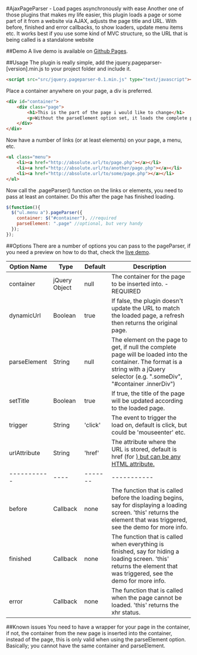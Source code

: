 #AjaxPageParser - Load pages asynchronously with ease
Another one of those plugins that makes my life easier, this plugin loads a page or some part of it from a website via AJAX, adjusts the page title and URL. With before, finished and error callbacks, to show loaders, update menu items etc. It works best if you use some kind of MVC structure, so the URL that is being called is a standalone website

##Demo
A live demo is available on [Github Pages](http://terwanerik.github.io/AjaxPageParser).

##Usage
The plugin is really simple, add the jquery.pageparser-[version].min.js to your project folder and include it.

```html
<script src="src/jquery.pageparser-0.1.min.js" type="text/javascript"></script>
```

Place a container anywhere on your page, a div is preferred.

```html
<div id="container">
	<div class="page">
		<h1>This is the part of the page i would like to change</h1>
		<p>Without the parseElement option set, it loads the complete page into the container div.</p>
	</div>
</div>
```

Now have a number of links (or at least elements) on your page, a menu, etc.
```html
<ul class="menu">
	<li><a href="http://absolute.url/to/page.php"></a></li>
	<li><a href="http://absolute.url/to/another/page.php"></a></li>
	<li><a href="http://absolute.url/to/some/page.php"></a></li>
</ul>
```

Now call the .pageParser() function on the links or elements, you need to pass at least an container. Do this after the page has finished loading.

```javascript
$(function(){
  $("ul.menu a").pageParser({
    container: $("#container"), //required
    parseElement: ".page" //optional, but very handy
  });
});
```

##Options
There are a number of options you can pass to the pageParser, if you need a preview on how to do that, check the [live demo](http://terwanerik.github.io/AjaxPageParser).

| Option Name | Type | Default | Description |
| ----------- | ---- | ------- | ----------- |
| container | jQuery Object | null | The container for the page to be inserted into. - REQUIRED |
| dynamicUrl | Boolean | true | If false, the plugin doesn't update the URL to match the loaded page, a refresh then returns the original page.  |
| parseElement | String | null | The element on the page to get, if null the complete page will be loaded into the container. The format is a string with a jQuery selector (e.g. ".someDiv", "#container .innerDiv") |
| setTitle | Boolean | true | If true, the title of the page will be updated according to the loaded page. |
| trigger | String | 'click' | The event to trigger the load on, default is click, but could be 'mouseenter' etc. |
| urlAttribute | String | 'href' | The attribute where the URL is stored, default is href (for <a href="">) but can be any HTML attribute. |
| ----------- | ---- | ------- | ----------- |
| before | Callback | none | The function that is called before the loading begins, say for displaying a loading screen. 'this' returns the element that was triggered, see the demo for more info. |
| finished | Callback | none | The function that is called when everything is finished, say for hiding a loading screen. 'this' returns the element that was triggered, see the demo for more info. |
| error | Callback | none | The function that is called when the page cannot be loaded. 'this' returns the xhr status. |

##Known issues
You need to have a wrapper for your page in the container, if not, the container from the new page is inserted into the container, instead of the page, this is only valid when using the parseElement option. Basically; you cannot have the same container and parseElement.